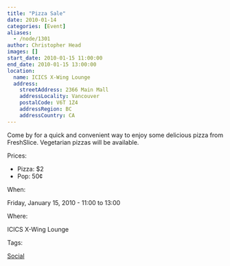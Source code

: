 ```yaml
---
title: "Pizza Sale"
date: 2010-01-14
categories: [Event]
aliases:
  - /node/1301
author: Christopher Head
images: []
start_date: 2010-01-15 11:00:00
end_date: 2010-01-15 13:00:00
location:
  name: ICICS X-Wing Lounge
  address:
    streetAddress: 2366 Main Mall
    addressLocality: Vancouver
    postalCode: V6T 1Z4
    addressRegion: BC
    addressCountry: CA
---
```


Come by for a quick and convenient way to enjoy some delicious pizza from FreshSlice. Vegetarian pizzas will be available.

Prices:

*   Pizza: $2
*   Pop: 50¢

When: 

Friday, January 15, 2010 - 11:00 to 13:00

Where: 

ICICS X-Wing Lounge

Tags: 

[Social](/social)
